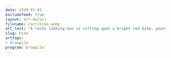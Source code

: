 ```yaml
---
date: 2020-01-01
excludefeed: true
layout: art-detail
filename: /art/bike.webp
alt_text: "A rochs looking man is sitting upon a bright red bike, pointing his sword at you cockily."
slug: bike
arttags:
- drawpile
program: Drawpile
---
```

